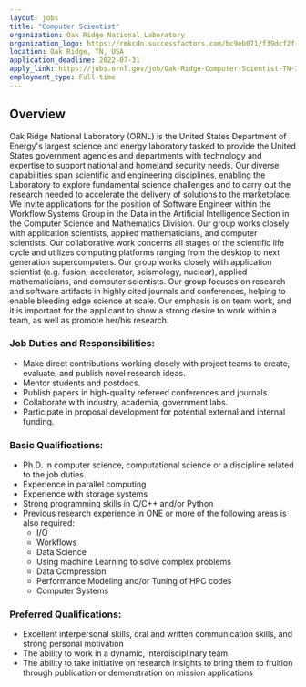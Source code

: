 ```yaml
---
layout: jobs
title: "Computer Scientist"
organization: Oak Ridge National Laboratory
organization_logo: https://rmkcdn.successfactors.com/bc9eb071/f39dcf2f-8a25-41be-9f40-6.png
location: Oak Ridge, TN, USA
application_deadline: 2022-07-31
apply_link: https://jobs.ornl.gov/job/Oak-Ridge-Computer-Scientist-TN-37830/883927400/
employment_type: Full-time
---
```


## Overview

Oak Ridge National Laboratory (ORNL) is the United States Department of
Energy's largest science and energy laboratory tasked to provide the United
States government agencies and departments with technology and expertise to
support national and homeland security needs. Our diverse capabilities span
scientific and engineering disciplines, enabling the Laboratory to explore
fundamental science challenges and to carry out the research needed to
accelerate the delivery of solutions to the marketplace. We invite applications
for the position of Software Engineer within the Workflow Systems Group in the
Data in the Artificial Intelligence Section in the Computer Science and
Mathematics Division. Our group works closely with application scientists,
applied mathematicians, and computer scientists.  Our collaborative work
concerns all stages of the scientific life cycle and utilizes computing
platforms ranging from the desktop to next generation supercomputers. Our group
works closely with application scientist (e.g. fusion, accelerator, seismology,
nuclear), applied mathematicians, and computer scientists. Our group focuses on
research and software artifacts in highly cited journals and conferences,
helping to enable bleeding edge science at scale. Our emphasis is on team work,
and it is important for the applicant to show a strong desire to work within a
team, as well as promote her/his research.


### Job Duties and Responsibilities: 

- Make direct contributions working closely with project teams to create, evaluate, and publish novel research ideas.
- Mentor students and postdocs.
- Publish papers in high-quality refereed conferences and journals.
- Collaborate with industry, academia, government labs.
- Participate in proposal development for potential external and internal funding.
  
### Basic Qualifications:

- Ph.D. in computer science, computational science or a discipline related to the job duties.
- Experience in parallel computing
- Experience with storage systems
- Strong programming skills in C/C++ and/or Python
- Previous research experience in ONE or more of the following areas is also required:
  - I/O
  - Workflows
  - Data Science
  - Using machine Learning to solve complex problems
  - Data Compression
  - Performance Modeling and/or Tuning of HPC codes
  - Computer Systems 

### Preferred Qualifications:

- Excellent interpersonal skills, oral and written communication skills, and strong personal motivation
- The ability to work in a dynamic, interdisciplinary team
- The ability to take initiative on research insights to bring them to fruition through publication or demonstration on mission applications
 